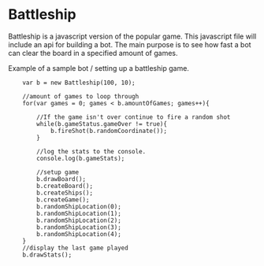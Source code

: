 # Battleship

Battleship is a javascript version of the popular game.
This javascript file will include an api for building a bot. 
The main purpose is to see how fast a bot can clear the board in a specified amount of games.

Example of a sample bot / setting up a battleship game.
```
	var b = new Battleship(100, 10);
	
	//amount of games to loop through
	for(var games = 0; games < b.amountOfGames; games++){
		
		//If the game isn't over continue to fire a random shot
		while(b.gameStatus.gameOver != true){
			b.fireShot(b.randomCoordinate());
		}
		
		//log the stats to the console.
		console.log(b.gameStats);
		
		//setup game
		b.drawBoard();
		b.createBoard();
		b.createShips();
		b.createGame();
		b.randomShipLocation(0);
		b.randomShipLocation(1);
		b.randomShipLocation(2);
		b.randomShipLocation(3);
		b.randomShipLocation(4);
	}
	//display the last game played
	b.drawStats();
```
